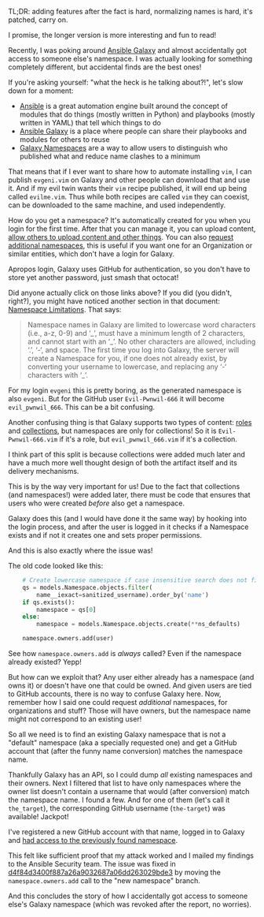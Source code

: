 <!--
.. title: Getting access to somebody else's Ansible Galaxy namespace
.. slug: getting-access-to-somebody-elses-ansible-galaxy-namespace
.. date: 2021-11-29 08:00:00 UTC
.. tags: english,planet-debian,software,linux
.. category: 
.. link: 
.. description: 
.. type: text
-->

TL;DR: adding features after the fact is hard, normalizing names is hard, it's patched, carry on.

I promise, the longer version is more interesting and fun to read!

Recently, I was poking around [Ansible Galaxy](https://galaxy.ansible.com) and almost accidentally got access to someone else's namespace. I was actually looking for something completely different, but accidental finds are the best ones!

If you're asking yourself: "what the heck is he talking about?!", let's slow down for a moment:

* [Ansible](https://ansible.com) is a great automation engine built around the concept of modules that do things (mostly written in Python) and playbooks (mostly written in YAML) that tell which things to do
* [Ansible Galaxy](https://galaxy.ansible.com) is a place where people can share their playbooks and modules for others to reuse
* [Galaxy Namespaces](https://galaxy.ansible.com/docs/contributing/namespaces.html) are a way to allow users to distinguish who published what and reduce name clashes to a minimum

That means that if I ever want to share how to automate installing `vim`, I can publish `evgeni.vim` on Galaxy and other people can download that and use it. And if my evil twin wants their `vim` recipe published, it will end up being called `evilme.vim`. Thus while both recipes are called `vim` they can coexist, can be downloaded to the same machine, and used independently.

How do you get a namespace? It's automatically created for you when you login for the first time. After that you can manage it, you can upload content, [allow others to upload content and other things](https://galaxy.ansible.com/docs/contributing/namespaces.html#adding-administrators-to-a-namespace). You can also [request additional namespaces](https://galaxy.ansible.com/docs/contributing/namespaces.html#requesting-additional-namespaces), this is useful if you want one for an Organization or similar entities, which don't have a login for Galaxy.

Apropos login, Galaxy uses GitHub for authentication, so you don't have to store yet another password, just smash that octocat!

Did anyone actually click on those links above? If you did (you didn't, right?), you might have noticed another section in that document: [Namespace Limitations](https://galaxy.ansible.com/docs/contributing/namespaces.html#namespace-limitations). That says:
> Namespace names in Galaxy are limited to lowercase word characters (i.e., a-z, 0-9) and ‘\_’, must have a minimum length of 2 characters, and cannot start with an ‘\_’. No other characters are allowed, including ‘.’, ‘-‘, and space.
> The first time you log into Galaxy, the server will create a Namespace for you, if one does not already exist, by converting your username to lowercase, and replacing any ‘-‘ characters with ‘\_’.

For my login `evgeni` this is pretty boring, as the generated namespace is also `evgeni`. But for the GitHub user `Evil-Pwnwil-666` it will become `evil_pwnwil_666`. This can be a bit confusing.

Another confusing thing is that Galaxy supports two types of content: [roles](https://docs.ansible.com/ansible/latest/user_guide/playbooks_reuse_roles.html) and [collections](https://docs.ansible.com/ansible/latest/user_guide/collections_using.html), but namespaces are only for collections! So it is `Evil-Pwnwil-666.vim` if it's a role, but `evil_pwnwil_666.vim` if it's a collection.

I think part of this split is because collections were added much later and have a much more well thought design of both the artifact itself and its delivery mechanisms.

This is by the way very important for us! Due to the fact that collections (and namespaces!) were added later, there must be code that ensures that users who were created *before* also get a namespace.

Galaxy does this (and I would have done it the same way) by hooking into the login process, and after the user is logged in it checks if a Namespace exists and if not it creates one and sets proper permissions.

And this is also exactly where the issue was!

The old code looked like this:

```python
    # Create lowercase namespace if case insensitive search does not find match
    qs = models.Namespace.objects.filter(
        name__iexact=sanitized_username).order_by('name')
    if qs.exists():
        namespace = qs[0]
    else:
        namespace = models.Namespace.objects.create(**ns_defaults)

    namespace.owners.add(user)
```

See how `namespace.owners.add` is *always* called? Even if the namespace already existed? Yepp!

But how can we exploit that? Any user either already has a namespace (and owns it) or doesn't have one that could be owned. And given users are tied to GitHub accounts, there is no way to confuse Galaxy here. Now, remember how I said one could request *additional* namespaces, for organizations and stuff? Those will have owners, but the namespace name might not correspond to an existing user!

So all we need is to find an existing Galaxy namespace that is not a "default" namespace (aka a specially requested one) and get a GitHub account that (after the funny name conversion) matches the namespace name.

Thankfully Galaxy has an API, so I could dump *all* existing namespaces and their owners. Next I filtered that list to have only namespaces where the owner list doesn't contain a username that would (after conversion) match the namespace name. I found a few. And for one of them (let's call it `the_target`), the corresponding GitHub username (`the-target`) was available! Jackpot!

I've registered a new GitHub account with that name, logged in to Galaxy and [had access to the previously found namespace](https://twitter.com/zhenech/status/1380180208251252743).

This felt like sufficient proof that my attack worked and I mailed my findings to the Ansible Security team. The issue was fixed in [d4f84d3400f887a26a9032687a06dd263029bde3](https://github.com/ansible/galaxy/commit/d4f84d3400f887a26a9032687a06dd263029bde3) by moving the `namespace.owners.add` call to the "new namespace" branch.

And this concludes the story of how I accidentally got access to someone else's Galaxy namespace (which was revoked after the report, no worries).
